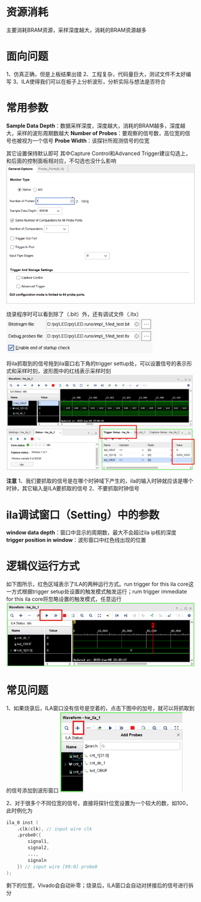 # 资源消耗
主要消耗BRAM资源，采样深度越大，消耗的BRAM资源越多


# 面向问题
1、仿真正确，但是上板结果出错
2、工程复杂，代码量巨大，测试文件不太好编写
3、ILA使得我们可以在板子上分析波形，分析实际与想法是否符合

# 常用参数
**Sample Data Depth**：数据采样深度，深度越大，消耗的BRAM越多，深度越大，采样的波形周期数越大
**Number of Probes**：要观察的信号数，高位宽的信号也被视为一个信号
**Probe Width**：该探针所观测信号的位宽

其它设置保持默认即可
其中Capture Control和Advanced Trigger建议勾选上，和后面的控制面板相对应，不勾选也没什么影响
<img src = fig2/ila_configure.png>

烧录程序时可以看到除了（.bit）外，还有调试文件（.ltx）
<img src = fig2/program_device.png style = "zoom:80%">

将ila抓取到的信号拖到ila窗口右下角的trigger settup处，可以设置信号的表示形式和采样时刻，波形图中的红线表示采样时刻
<img src = fig2/ila_debug.png style = "zoom:70%">

**注意**
1、我们要抓取的信号是在哪个时钟域下产生的，ila的输入时钟就应该是哪个时钟，其它输入是ILA要抓取的信号
2、不要抓取时钟信号

# ila调试窗口（Setting）中的参数
**window data depth**：窗口中显示的周期数，最大不会超过ila ip核的深度
**trigger position in window**：波形窗口中红色线出现的位置

# 逻辑仪运行方式
如下图所示，红色区域表示了ILA的两种运行方式。run trigger for this ila core这一方式根据trigger setup处设置的触发模式触发运行；rum trigger immediate for this ila core将忽略设置的触发模式，任意运行
<img src=fig2/ila_debug4.png style="zoom:70%">

# 常见问题
1、如果烧录后，ILA窗口没有信号是空着的，点击下图中的加号，就可以将抓取到的信号添加到波形窗口
<img src=fig2/ila_debug1.png style="zoom:70%">

2、对于很多个不同位宽的信号，直接将探针位宽设置为一个较大的数，如100，此时例化为
```verilog
ila_0 inst (
    .clk(clk), // input wire clk
    .probe0({
        signal1,
        signal2,
        ...,
        signaln
    }) // input wire [99:0] probe0
);
```
剩下的位宽，Vivado会自动补零；烧录后，ILA窗口会自动对拼接后的信号进行拆分